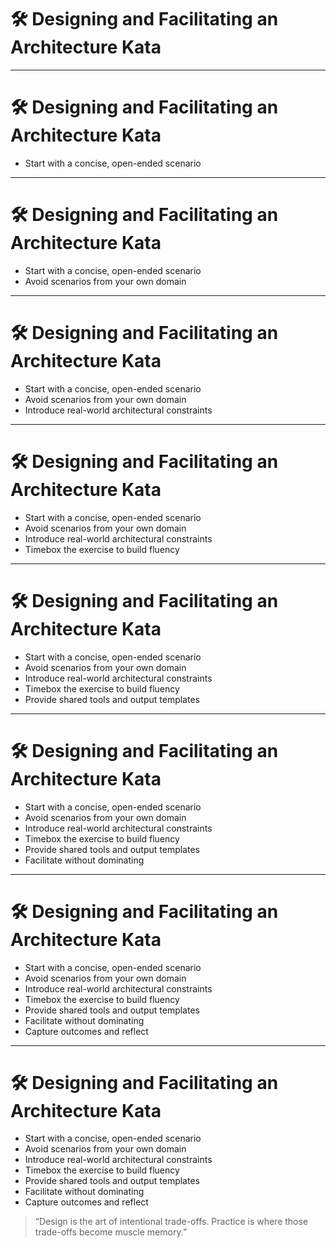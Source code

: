 # 🛠️ Designing and Facilitating an Architecture Kata

<!-- 
This section provides practical guidance for running effective kata sessions—whether for individuals or teams.
It emphasizes preparation, timeboxing, constraints, and structured facilitation to simulate real-world design challenges.
Encourage the audience to create safe, focused environments where architectural thinking can be practiced with purpose.
-->

---

# 🛠️ Designing and Facilitating an Architecture Kata

- Start with a concise, open-ended scenario  
<!-- 
The goal is to prompt deep design thinking—not to test business knowledge. 
Include goals, constraints, and context, but leave ambiguity for participants to explore.
Clarity + openness is the balance.
-->

---

# 🛠️ Designing and Facilitating an Architecture Kata

- Start with a concise, open-ended scenario  
- Avoid scenarios from your own domain  
<!-- 
Familiarity leads to shortcuts. 
Use well-known domains like e-commerce or media streaming to level the playing field.
This keeps the focus on architecture—not insider knowledge.
-->

---

# 🛠️ Designing and Facilitating an Architecture Kata

- Start with a concise, open-ended scenario  
- Avoid scenarios from your own domain  
- Introduce real-world architectural constraints  
<!-- 
Performance budgets, compliance requirements, legacy integration—these are what shape real designs.
Constraints drive trade-offs and bring realism to the exercise.
-->

---

# 🛠️ Designing and Facilitating an Architecture Kata

- Start with a concise, open-ended scenario  
- Avoid scenarios from your own domain  
- Introduce real-world architectural constraints  
- Timebox the exercise to build fluency  
<!-- 
Time constraints force prioritization and simplification.
30-minute windows per design phase are enough to push for clarity without burnout.
It’s about fluency, not perfection.
-->

---

# 🛠️ Designing and Facilitating an Architecture Kata

- Start with a concise, open-ended scenario  
- Avoid scenarios from your own domain  
- Introduce real-world architectural constraints  
- Timebox the exercise to build fluency  
- Provide shared tools and output templates  
<!-- 
Use diagrams, ADRs, and risk logs to guide the process.
Structure supports focus, and common formats make feedback easier and richer.
-->

---

# 🛠️ Designing and Facilitating an Architecture Kata

- Start with a concise, open-ended scenario  
- Avoid scenarios from your own domain  
- Introduce real-world architectural constraints  
- Timebox the exercise to build fluency  
- Provide shared tools and output templates  
- Facilitate without dominating  
<!-- 
Guide the room, don’t steer it. 
Ask clarifying questions, encourage quieter voices, and let disagreement breathe.
The facilitator’s job is to support—not to solve.
-->

---

# 🛠️ Designing and Facilitating an Architecture Kata

- Start with a concise, open-ended scenario  
- Avoid scenarios from your own domain  
- Introduce real-world architectural constraints  
- Timebox the exercise to build fluency  
- Provide shared tools and output templates  
- Facilitate without dominating  
- Capture outcomes and reflect  
<!-- 
The real learning comes at the end. 
Ask: What decisions were made? What worked? What would we change?
Use this reflection to drive lasting growth—not just a fun session.
-->

---

# 🛠️ Designing and Facilitating an Architecture Kata

- Start with a concise, open-ended scenario  
- Avoid scenarios from your own domain  
- Introduce real-world architectural constraints  
- Timebox the exercise to build fluency  
- Provide shared tools and output templates  
- Facilitate without dominating  
- Capture outcomes and reflect  

> “Design is the art of intentional trade-offs. Practice is where those trade-offs become muscle memory.”  

<!-- 
A well-run kata gives teams a sandbox for judgment, creativity, and collaboration. 
It builds habits before habits are needed, and prepares minds for clarity when the pressure is on.
That’s the power of architectural rehearsal.
-->

